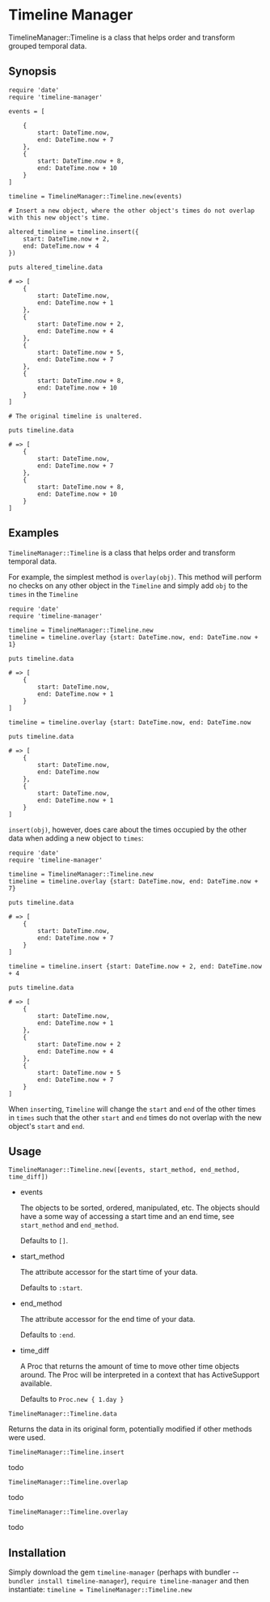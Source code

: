 # Timeline Manager

TimelineManager::Timeline is a class that helps order and transform grouped temporal data.

## Synopsis

```
require 'date'
require 'timeline-manager'

events = [

	{
		start: DateTime.now,
		end: DateTime.now + 7
	},
	{
		start: DateTime.now + 8,
		end: DateTime.now + 10
	}
]

timeline = TimelineManager::Timeline.new(events)

# Insert a new object, where the other object's times do not overlap with this new object's time.

altered_timeline = timeline.insert({
	start: DateTime.now + 2,
	end: DateTime.now + 4
})

puts altered_timeline.data

# => [
	{
		start: DateTime.now,
		end: DateTime.now + 1
	},
	{
		start: DateTime.now + 2,
		end: DateTime.now + 4
	},
	{
		start: DateTime.now + 5,
		end: DateTime.now + 7
	},
	{
		start: DateTime.now + 8,
		end: DateTime.now + 10
	}
]

# The original timeline is unaltered.

puts timeline.data

# => [
	{
		start: DateTime.now,
		end: DateTime.now + 7
	},
	{
		start: DateTime.now + 8,
		end: DateTime.now + 10
	}
]
```

## Examples

`TimelineManager::Timeline` is a class that helps order and transform temporal data.

For example, the simplest method is `overlay(obj)`. This method will perform no checks on any other object in the `Timeline` and simply add `obj` to the `times` in the `Timeline`

```
require 'date'
require 'timeline-manager'

timeline = TimelineManager::Timeline.new
timeline = timeline.overlay {start: DateTime.now, end: DateTime.now + 1}

puts timeline.data

# => [
	{
		start: DateTime.now,
		end: DateTime.now + 1
	}
]

timeline = timeline.overlay {start: DateTime.now, end: DateTime.now

puts timeline.data

# => [
	{
		start: DateTime.now,
		end: DateTime.now
	},
	{
		start: DateTime.now,
		end: DateTime.now + 1
	}
]
```

`insert(obj)`, however, does care about the times occupied by the other data when adding a new object to `times`:

```
require 'date'
require 'timeline-manager'

timeline = TimelineManager::Timeline.new
timeline = timeline.overlay {start: DateTime.now, end: DateTime.now + 7}

puts timeline.data

# => [
	{
		start: DateTime.now,
		end: DateTime.now + 7
	}
]

timeline = timeline.insert {start: DateTime.now + 2, end: DateTime.now + 4

puts timeline.data

# => [
	{
		start: DateTime.now,
		end: DateTime.now + 1
	},
	{
		start: DateTime.now + 2
		end: DateTime.now + 4
	},
	{
		start: DateTime.now + 5
		end: DateTime.now + 7
	}
]
```

When `insert`ing, `Timeline` will change the `start` and `end` of the other times in `times` such that the other `start` and `end` times do not overlap with the new object's `start` and `end`.

## Usage

`TimelineManager::Timeline.new([events, start_method, end_method, time_diff])`

* events
	
	The objects to be sorted, ordered, manipulated, etc. The objects should have a some way of accessing a start time and an end time, see `start_method` and `end_method`.

	Defaults to `[]`.

* start_method

	The attribute accessor for the start time of your data. 

	Defaults to `:start`.

* end_method
	
	The attribute accessor for the end time of your data. 

	Defaults to `:end`.

* time_diff 

	A Proc that returns the amount of time to move other time objects around. The Proc will be interpreted in a context that has ActiveSupport available.

	Defaults to `Proc.new { 1.day }`

`TimelineManager::Timeline.data`

Returns the data in its original form, potentially modified if other methods were used.

`TimelineManager::Timeline.insert`

todo

`TimelineManager::Timeline.overlap`

todo

`TimelineManager::Timeline.overlay`

todo

## Installation

Simply download the gem `timeline-manager` (perhaps with bundler -- `bundler install timeline-manager`), `require timeline-manager` and then instantiate: `timeline = TimelineManager::Timeline.new`
